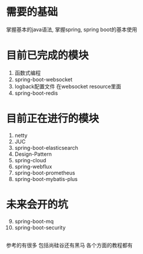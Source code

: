 # 需要的基础
掌握基本的java语法, 掌握spring, spring boot的基本使用

# 目前已完成的模块  
1. 函数式编程
2. spring-boot-websocket
3. logback配置文件 在websocket resource里面
4. spring-boot-redis
# 目前正在进行的模块
1. netty
2. JUC
3. spring-boot-elasticsearch
4. Design-Pattern
5. spring-cloud
6. spring-webflux
7. spring-boot-prometheus
8. spring-boot-mybatis-plus
# 未来会开的坑
9. spring-boot-mq
10. spring-boot-security


##
参考的有很多  包括尚硅谷还有黑马  各个方面的教程都有